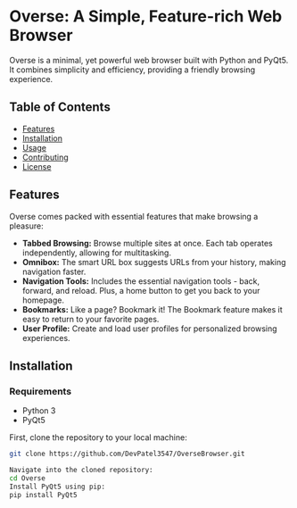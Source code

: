 # Overse: A Simple, Feature-rich Web Browser

Overse is a minimal, yet powerful web browser built with Python and PyQt5. It combines simplicity and efficiency, providing a friendly browsing experience.



## Table of Contents

- [Features](#features)
- [Installation](#installation)
- [Usage](#usage)
- [Contributing](#contributing)
- [License](#license)

## Features

Overse comes packed with essential features that make browsing a pleasure:

- **Tabbed Browsing:** Browse multiple sites at once. Each tab operates independently, allowing for multitasking.
- **Omnibox:** The smart URL box suggests URLs from your history, making navigation faster.
- **Navigation Tools:** Includes the essential navigation tools - back, forward, and reload. Plus, a home button to get you back to your homepage.
- **Bookmarks:** Like a page? Bookmark it! The Bookmark feature makes it easy to return to your favorite pages.
- **User Profile:** Create and load user profiles for personalized browsing experiences.

## Installation

### Requirements

- Python 3
- PyQt5

First, clone the repository to your local machine:
```bash
git clone https://github.com/DevPatel3547/OverseBrowser.git

Navigate into the cloned repository:
cd Overse
Install PyQt5 using pip:
pip install PyQt5


